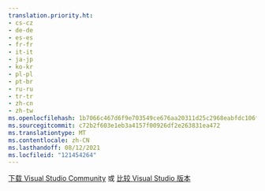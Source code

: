 ```yaml
---
translation.priority.ht:
- cs-cz
- de-de
- es-es
- fr-fr
- it-it
- ja-jp
- ko-kr
- pl-pl
- pt-br
- ru-ru
- tr-tr
- zh-cn
- zh-tw
ms.openlocfilehash: 1b7066c467d6f9e703549ce676aa20311d25c2968eabfdc106f716a916ac956f
ms.sourcegitcommit: c72b2f603e1eb3a4157f00926df2e263831ea472
ms.translationtype: MT
ms.contentlocale: zh-CN
ms.lasthandoff: 08/12/2021
ms.locfileid: "121454264"
---
```

[下载 Visual Studio Community](https://visualstudio.microsoft.com/vs/#downloadvs) 或 [比较 Visual Studio 版本](https://visualstudio.microsoft.com/vs/compare/)
